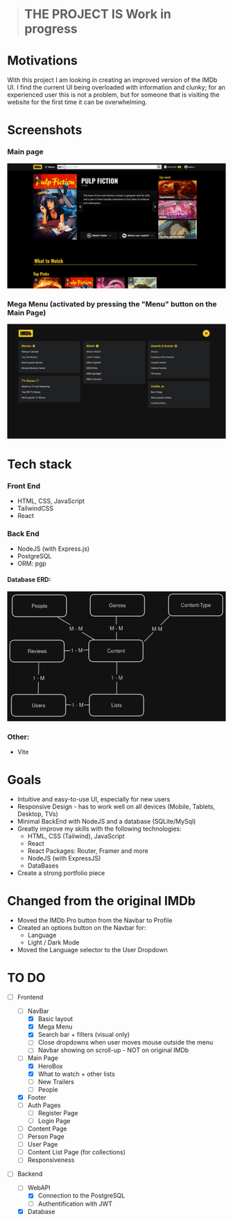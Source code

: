 > # THE PROJECT IS Work in progress

# Motivations

With this project I am looking in creating an improved version of the IMDb UI. I find the current UI being overloaded with information and clunky; for an experienced user this is not a problem, but for someone that is visiting the website for the first time it can be overwhelming.

# Screenshots

### Main page

![alt text](/docs/main_page_ss_1.png)

### Mega Menu (activated by pressing the "Menu" button on the Main Page)

![alt text](/docs/main_page_ss_2.png)

# Tech stack

### Front End

- HTML, CSS, JavaScript
- TailwindCSS
- React

### Back End

- NodeJS (with Express.js)
- PostgreSQL
- ORM: pgp

#### Database ERD:

![Database Drawing](/docs/erd.png)

### Other:

- Vite

# Goals

- Intuitive and easy-to-use UI, especially for new users
- Responsive Design - has to work well on all devices (Mobile, Tablets, Desktop, TVs)
- Minimal BackEnd with NodeJS and a database (SQLite/MySql)
- Greatly improve my skills with the following technologies:
  - HTML, CSS (Tailwind), JavaScript
  - React
  - React Packages: Router, Framer and more
  - NodeJS (with ExpressJS)
  - DataBases
- Create a strong portfolio piece

# Changed from the original IMDb

- Moved the IMDb Pro button from the Navbar to Profile
- Created an options button on the Navbar for:
  - Language
  - Light / Dark Mode
- Moved the Language selector to the User Dropdown

# TO DO

- [ ] Frontend

  - [ ] NavBar
    - [x] Basic layout
    - [x] Mega Menu
    - [x] Search bar + filters (visual only)
    - [ ] Close dropdowns when user moves mouse outside the menu
    - [ ] Navbar showing on scroll-up - NOT on original IMDb
  - [ ] Main Page
    - [x] HeroBox
    - [x] What to watch + other lists
    - [ ] New Trailers
    - [ ] People
  - [x] Footer
  - [ ] Auth Pages
    - [ ] Register Page
    - [ ] Login Page
  - [ ] Content Page
  - [ ] Person Page
  - [ ] User Page
  - [ ] Content List Page (for collections)
  - [ ] Responsiveness

- [ ] Backend
  - [ ] WebAPI
    - [x] Connection to the PostgreSQL
    - [ ] Authentification with JWT
  - [x] Database
